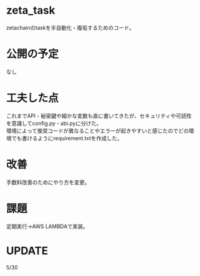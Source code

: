 # zeta_task
zetachainのtaskを半自動化・複垢するためのコード。

# 公開の予定
なし

# 工夫した点
これまでAPI・秘密鍵や細かな変数も直に書いてきたが、セキュリティや可読性を意識してconfig.py・abi.pyに分けた。  
環境によって推奨コードが異なることやエラーが起きやすいと感じたのでどの環境でも書けるようにrequirement.txtを作成した。

# 改善
手数料改善のためにやり方を変更。

# 課題
定期実行→AWS LAMBDAで実装。

# UPDATE
5/30
